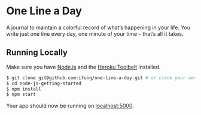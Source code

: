 # One Line a Day

A journal to maintain a colorful record of what’s happening in your life. You write just one line every day, one minute of your time – that’s all it takes.

## Running Locally

Make sure you have [Node.js](http://nodejs.org/) and the [Heroku Toolbelt](https://toolbelt.heroku.com/) installed.

```sh
$ git clone git@github.com:ifung/one-line-a-day.git # or clone your own fork
$ cd node-js-getting-started
$ npm install
$ npm start
```

Your app should now be running on [localhost:5000](http://localhost:5000/).